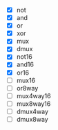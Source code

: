 - [x] not
- [x] and
- [x] or
- [x] xor
- [x] mux
- [x] dmux
- [x] not16
- [x] and16
- [x] or16
- [ ] mux16
- [ ] or8way
- [ ] mux4way16
- [ ] mux8way16
- [ ] dmux4way
- [ ] dmux8way

